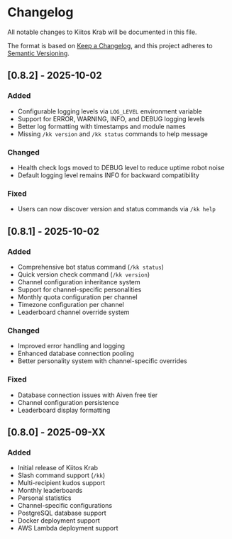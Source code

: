 # Changelog

All notable changes to Kiitos Krab will be documented in this file.

The format is based on [Keep a Changelog](https://keepachangelog.com/en/1.0.0/),
and this project adheres to [Semantic Versioning](https://semver.org/spec/v2.0.0.html).

## [0.8.2] - 2025-10-02

### Added
- Configurable logging levels via `LOG_LEVEL` environment variable
- Support for ERROR, WARNING, INFO, and DEBUG logging levels
- Better log formatting with timestamps and module names
- Missing `/kk version` and `/kk status` commands to help message

### Changed
- Health check logs moved to DEBUG level to reduce uptime robot noise
- Default logging level remains INFO for backward compatibility

### Fixed
- Users can now discover version and status commands via `/kk help`

## [0.8.1] - 2025-10-02

### Added
- Comprehensive bot status command (`/kk status`)
- Quick version check command (`/kk version`)
- Channel configuration inheritance system
- Support for channel-specific personalities
- Monthly quota configuration per channel
- Timezone configuration per channel
- Leaderboard channel override system

### Changed
- Improved error handling and logging
- Enhanced database connection pooling
- Better personality system with channel-specific overrides

### Fixed
- Database connection issues with Aiven free tier
- Channel configuration persistence
- Leaderboard display formatting

## [0.8.0] - 2025-09-XX

### Added
- Initial release of Kiitos Krab
- Slash command support (`/kk`)
- Multi-recipient kudos support
- Monthly leaderboards
- Personal statistics
- Channel-specific configurations
- PostgreSQL database support
- Docker deployment support
- AWS Lambda deployment support
